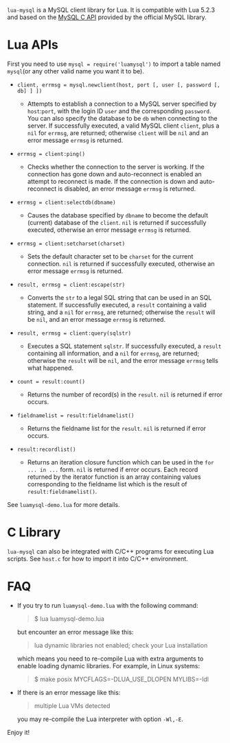 `lua-mysql` is a MySQL client library for Lua. It is compatible with Lua 5.2.3 and based on the [MySQL C API](http://dev.mysql.com/doc/refman/5.6/en/c-api-function-overview.html) provided by the official MySQL library.

Lua APIs
========

First you need to use `mysql = require('luamysql')` to import a table named `mysql`(or any other valid name you want it to be).

* `client, errmsg = mysql.newclient(host, port [, user [, password [, db] ] ])`

    - Attempts to establish a connection to a MySQL server specified by `host`:`port`, with the login ID `user` and the corresponding `password`. You can also specify the database to be `db` when connecting to the server. If successfully executed, a valid MySQL client `client`, plus a `nil` for `errmsg`, are returned; otherwise `client` will be `nil` and an error message `errmsg` is returned.

* `errmsg = client:ping()`

    - Checks whether the connection to the server is working. If the connection has gone down and auto-reconnect is enabled an attempt to reconnect is made. If the connection is down and auto-reconnect is disabled, an error message `errmsg` is returned.

* `errmsg = client:selectdb(dbname)`

    - Causes the database specified by `dbname` to become the default (current) database of the `client`. `nil` is returned if successfully executed, otherwise an error message `errmsg` is returned.

* `errmsg = client:setcharset(charset)`

    - Sets the default character set to be `charset` for the current connection. `nil` is returned if successfully executed, otherwise an error message `errmsg` is returned.

* `result, errmsg = client:escape(str)`

    - Converts the `str` to a legal SQL string that can be used in an SQL statement. If successfully executed, a `result` containing a valid string, and a `nil` for `errmsg`, are returned; otherwise the `result` will be `nil`, and an error message `errmsg` is returned.

* `result, errmsg = client:query(sqlstr)`

    - Executes a SQL statement `sqlstr`. If successfully executed, a `result` containing all information, and a `nil` for `errmsg`, are returned; otherwise the `result` will be `nil`, and the error message `errmsg` tells what happened.

* `count = result:count()`

    - Returns the number of record(s) in the `result`. `nil` is returned if error occurs.

* `fieldnamelist = result:fieldnamelist()`

    - Returns the fieldname list for the `result`. `nil` is returned if error occurs.

* `result:recordlist()`

    - Returns an iteration closure function which can be used in the `for ... in ...` form. `nil` is returned if error occurs. Each record returned by the iterator function is an array containing values corresponding to the fieldname list which is the result of `result:fieldnamelist()`.

See `luamysql-demo.lua` for more details.

C Library
=========

`lua-mysql` can also be integrated with C/C++ programs for executing Lua scripts. See `host.c` for how to import it into C/C++ environment.

FAQ
===

* If you try to run `luamysql-demo.lua` with the following command:

    > $ lua luamysql-demo.lua

  but encounter an error message like this:

    > lua dynamic libraries not enabled; check your Lua installation

  which means you need to re-compile Lua with extra arguments to enable loading dynamic libraries. For example, in Linux systems:

    > $ make posix MYCFLAGS=-DLUA\_USE\_DLOPEN MYLIBS=-ldl

* If there is an error message like this:

    > multiple Lua VMs detected

  you may re-compile the Lua interpreter with option `-Wl,-E`.

Enjoy it!
